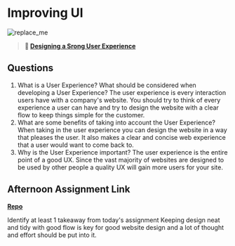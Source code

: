 # Improving UI

![replace_me](https://codeworks.blob.core.windows.net/public/assets/img/illustrations/placeholder.svg)

> **📖 [Designing a Srong User Experience](https://codeworksacademy.com/fs-student-guide/resources/wk7/03-Creating-Good-UX)**

## Questions

1. What is a User Experience? What should be considered when developing a User Experience?
 The user experience is every interaction users have with a company's website.  You should try to think of every experience a user can have and try to design the website with a clear flow to keep things simple for the customer.
2. What are some benefits of taking into account the User Experience?
    When taking in the user experience you can design the website in a way that pleases the user.  It also makes a clear and concise web experience that a user would want to come back to.
3. Why is the User Experience important?
  The user experience is the entire point of a good UX.  Since the vast majority of websites are designed to be used by other people a quality UX will gain more users for your site.
## Afternoon Assignment Link

**[Repo](https://github.com/mykealw/Checkpoint6PlanIt)**

Identify at least 1 takeaway from today's assignment
  Keeping design neat and tidy with good flow is key for good website design and a lot of thought and effort should be put into it.